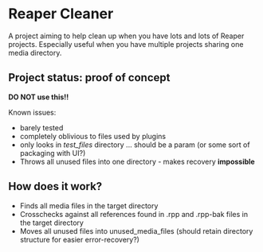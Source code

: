 # Reaper Cleaner

A project aiming to help clean up when you have lots and lots of Reaper projects. Especially useful when you have multiple projects sharing one media directory.

## Project status: proof of concept

**DO NOT use this!!**

Known issues:

- barely tested
- completely oblivious to files used by plugins
- only looks in _test_files_ directory ... should be a param (or some sort of packaging with UI?)
- Throws all unused files into one directory - makes recovery **impossible**

## How does it work?

- Finds all media files in the target directory
- Crosschecks against all references found in .rpp and .rpp-bak files in the target directory
- Moves all unused files into unused_media_files (should retain directory structure for easier error-recovery?)
